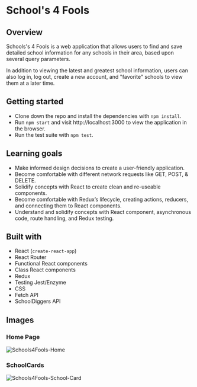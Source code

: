 # School's 4 Fools


## Overview
Schools's 4 Fools is a web application that allows users to find and save detailed school information for any schools in their area, based upon several query parameters.

In addition to viewing the latest and greatest school information, users can also log in, log out, create a new account, and "favorite" schools to view them at a later time.

## Getting started
* Clone down the repo and install the dependencies with `npm install`.
* Run `npm start` and visit http://localhost:3000 to view the application in the browser.
* Run the test suite with `npm test`.

## Learning goals
* Make informed design decisions to create a user-friendly application.
* Become comfortable with different network requests like GET, POST, & DELETE.
* Solidify concepts with React to create clean and re-useable components.
* Become comfortable with Redux’s lifecycle, creating actions, reducers, and connecting them to React components.
* Understand and solidify concepts with React component, asynchronous code, route handling, and Redux testing.

## Built with
  * React (`create-react-app`)
  * React Router
  * Functional React components
  * Class React components
  * Redux
  * Testing Jest/Enzyme
  * CSS
  * Fetch API
  * SchoolDiggers API

## Images

### Home Page
![Schools4Fools-Home](https://user-images.githubusercontent.com/17992280/68147990-67e64700-fef8-11e9-87d3-422066b2ccaf.png)

### SchoolCards
![Schools4Fools-School-Card](https://user-images.githubusercontent.com/17992280/68148834-fe673800-fef9-11e9-9954-62d1e7e8cd80.png)

